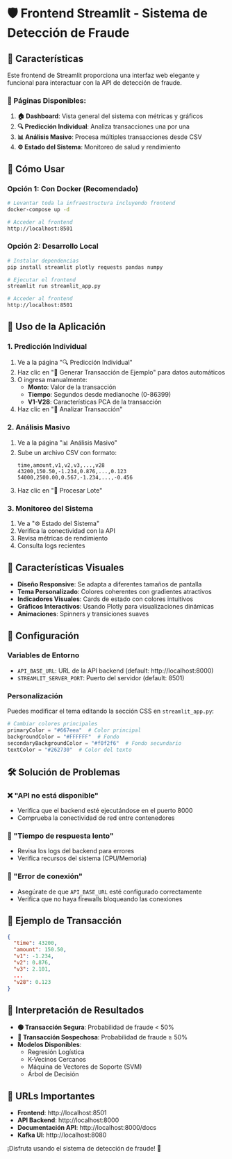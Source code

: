 # 🛡️ Frontend Streamlit - Sistema de Detección de Fraude

## 🌟 Características

Este frontend de Streamlit proporciona una interfaz web elegante y funcional para interactuar con la API de detección de fraude.

### 📱 Páginas Disponibles:

1. **🏠 Dashboard**: Vista general del sistema con métricas y gráficos
2. **🔍 Predicción Individual**: Analiza transacciones una por una
3. **📊 Análisis Masivo**: Procesa múltiples transacciones desde CSV
4. **⚙️ Estado del Sistema**: Monitoreo de salud y rendimiento

## 🚀 Cómo Usar

### Opción 1: Con Docker (Recomendado)

```bash
# Levantar toda la infraestructura incluyendo frontend
docker-compose up -d

# Acceder al frontend
http://localhost:8501
```

### Opción 2: Desarrollo Local

```bash
# Instalar dependencias
pip install streamlit plotly requests pandas numpy

# Ejecutar el frontend
streamlit run streamlit_app.py

# Acceder al frontend
http://localhost:8501
```

## 🎯 Uso de la Aplicación

### 1. Predicción Individual

1. Ve a la página "🔍 Predicción Individual"
2. Haz clic en "🎲 Generar Transacción de Ejemplo" para datos automáticos
3. O ingresa manualmente:
   - **Monto**: Valor de la transacción
   - **Tiempo**: Segundos desde medianoche (0-86399)
   - **V1-V28**: Características PCA de la transacción
4. Haz clic en "🚀 Analizar Transacción"

### 2. Análisis Masivo

1. Ve a la página "📊 Análisis Masivo"
2. Sube un archivo CSV con formato:
   ```csv
   time,amount,v1,v2,v3,...,v28
   43200,150.50,-1.234,0.876,...,0.123
   54000,2500.00,0.567,-1.234,...,-0.456
   ```
3. Haz clic en "🚀 Procesar Lote"

### 3. Monitoreo del Sistema

1. Ve a "⚙️ Estado del Sistema"
2. Verifica la conectividad con la API
3. Revisa métricas de rendimiento
4. Consulta logs recientes

## 🎨 Características Visuales

- **Diseño Responsive**: Se adapta a diferentes tamaños de pantalla
- **Tema Personalizado**: Colores coherentes con gradientes atractivos
- **Indicadores Visuales**: Cards de estado con colores intuitivos
- **Gráficos Interactivos**: Usando Plotly para visualizaciones dinámicas
- **Animaciones**: Spinners y transiciones suaves

## 🔧 Configuración

### Variables de Entorno

- `API_BASE_URL`: URL de la API backend (default: http://localhost:8000)
- `STREAMLIT_SERVER_PORT`: Puerto del servidor (default: 8501)

### Personalización

Puedes modificar el tema editando la sección CSS en `streamlit_app.py`:

```python
# Cambiar colores principales
primaryColor = "#667eea"  # Color principal
backgroundColor = "#FFFFFF"  # Fondo
secondaryBackgroundColor = "#f0f2f6"  # Fondo secundario
textColor = "#262730"  # Color del texto
```

## 🛠️ Solución de Problemas

### ❌ "API no está disponible"
- Verifica que el backend esté ejecutándose en el puerto 8000
- Comprueba la conectividad de red entre contenedores

### 🐌 "Tiempo de respuesta lento"
- Revisa los logs del backend para errores
- Verifica recursos del sistema (CPU/Memoria)

### 🔄 "Error de conexión"
- Asegúrate de que `API_BASE_URL` esté configurado correctamente
- Verifica que no haya firewalls bloqueando las conexiones

## 📝 Ejemplo de Transacción

```json
{
  "time": 43200,
  "amount": 150.50,
  "v1": -1.234,
  "v2": 0.876,
  "v3": 2.101,
  ...
  "v28": 0.123
}
```

## 🎯 Interpretación de Resultados

- **🟢 Transacción Segura**: Probabilidad de fraude < 50%
- **🔴 Transacción Sospechosa**: Probabilidad de fraude ≥ 50%
- **Modelos Disponibles**:
  - Regresión Logística
  - K-Vecinos Cercanos
  - Máquina de Vectores de Soporte (SVM)
  - Árbol de Decisión

## 🔗 URLs Importantes

- **Frontend**: http://localhost:8501
- **API Backend**: http://localhost:8000
- **Documentación API**: http://localhost:8000/docs
- **Kafka UI**: http://localhost:8080

¡Disfruta usando el sistema de detección de fraude! 🚀

